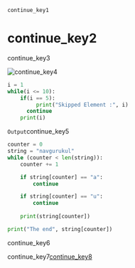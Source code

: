```ngMeta
continue_key1
```
# continue_key2
continue_key3

![continue_key4](https://merakidebug.s3.ap-south-1.amazonaws.com/course_images/loops-101/assets/how-continue-statement-works.jpg)

```python
i = 1
while(i <= 10):
    if(i == 5):
         print("Skipped Element :", i)
      continue
    print(i)
```
`Output`continue_key5



```python
counter = 0
string = "navgurukul"
while (counter < len(string)):
    counter += 1

    if string[counter] == "a":
        continue

    if string[counter] == "u":
        continue
    
    print(string[counter])

print("The end", string[counter])
```
continue_key6

continue_key7[continue_key8](https://www.youtube.com/watch?v=rOfNF7gj5t0)

